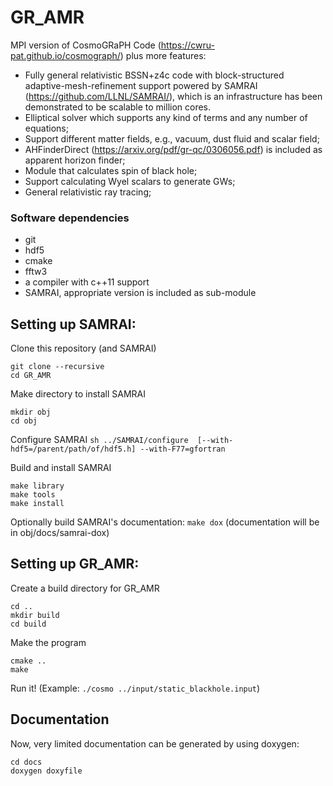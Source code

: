 # GR_AMR
MPI version of CosmoGRaPH Code (https://cwru-pat.github.io/cosmograph/) plus more features:

 - Fully general relativistic BSSN+z4c code with block-structured adaptive-mesh-refinement support powered by SAMRAI (https://github.com/LLNL/SAMRAI/), which is an infrastructure has been demonstrated to be scalable to million cores.
 - Elliptical solver which supports any kind of terms and any number of equations;
 - Support different matter fields, e.g., vacuum, dust fluid and scalar field;
 - AHFinderDirect (https://arxiv.org/pdf/gr-qc/0306056.pdf) is included as apparent horizon finder; 
 - Module that calculates spin of black hole;
 - Support calculating Wyel scalars to generate GWs;
 - General relativistic ray tracing;

### Software dependencies
 - git
 - hdf5
 - cmake
 - fftw3
 - a compiler with c++11 support 
 - SAMRAI, appropriate version is included as sub-module

## Setting up SAMRAI:

Clone this repository (and SAMRAI)
```
git clone --recursive
cd GR_AMR
```

Make directory to install SAMRAI
```
mkdir obj
cd obj
```

Configure SAMRAI
`sh ../SAMRAI/configure  [--with-hdf5=/parent/path/of/hdf5.h] --with-F77=gfortran`

Build and install SAMRAI
```
make library
make tools
make install
```
Optionally build SAMRAI's documentation:
`make dox`
(documentation will be in obj/docs/samrai-dox)


## Setting up GR_AMR:

Create a build directory for GR_AMR
```
cd ..
mkdir build
cd build
```

Make the program
```
cmake ..
make
```

Run it! (Example: `./cosmo ../input/static_blackhole.input`)

## Documentation

Now, very limited documentation can be generated by using doxygen:
```
cd docs
doxygen doxyfile
```

